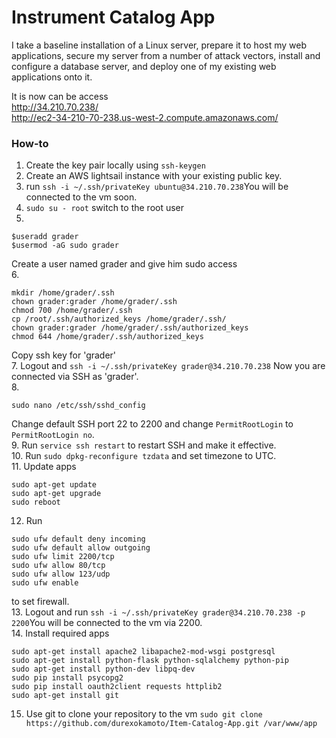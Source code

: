 # Instrument Catalog App

I take a baseline installation of a Linux server, prepare it to host my web applications, secure my server from a number of attack vectors, install and configure a database server, and deploy one of my existing web applications onto it.

It is now can be access
<br>
http://34.210.70.238/
<br>
http://ec2-34-210-70-238.us-west-2.compute.amazonaws.com/



### How-to
1. Create the key pair locally using ```ssh-keygen```
2. Create an AWS lightsail instance with your existing public key.
3. run ```ssh -i ~/.ssh/privateKey ubuntu@34.210.70.238```You will be connected to the vm soon.
4. ```sudo su - root``` switch to the root user
5.
```
$useradd grader
$usermod -aG sudo grader
```
Create a user named grader and give him sudo access
<br>
6. 
```
mkdir /home/grader/.ssh
chown grader:grader /home/grader/.ssh
chmod 700 /home/grader/.ssh
cp /root/.ssh/authorized_keys /home/grader/.ssh/
chown grader:grader /home/grader/.ssh/authorized_keys
chmod 644 /home/grader/.ssh/authorized_keys
``` 
Copy ssh key for 'grader'
<br>
7. Logout and ```ssh -i ~/.ssh/privateKey grader@34.210.70.238```
Now you are connected via SSH as 'grader'.
<br>
8.
```
sudo nano /etc/ssh/sshd_config
```
Change default SSH port 22 to 2200 and change ```PermitRootLogin``` to ```PermitRootLogin no```.
<br>
9. Run ```service ssh restart``` to restart SSH and make it effective.<br>
10. Run ```sudo dpkg-reconfigure tzdata``` and set timezone to UTC.<br>
11. Update apps
```
sudo apt-get update
sudo apt-get upgrade
sudo reboot
```
12. Run
```
sudo ufw default deny incoming
sudo ufw default allow outgoing
sudo ufw limit 2200/tcp
sudo ufw allow 80/tcp
sudo ufw allow 123/udp
sudo ufw enable
```
to set firewall.<br>
13. Logout and run ```ssh -i ~/.ssh/privateKey grader@34.210.70.238 -p 2200```You will be connected to the vm via 2200.<br>
14. Install required apps
```
sudo apt-get install apache2 libapache2-mod-wsgi postgresql
sudo apt-get install python-flask python-sqlalchemy python-pip
sudo apt-get install python-dev libpq-dev
sudo pip install psycopg2
sudo pip install oauth2client requests httplib2
sudo apt-get install git
```
15. Use git to clone your repository to the vm
```sudo git clone https://github.com/durexokamoto/Item-Catalog-App.git /var/www/app```
